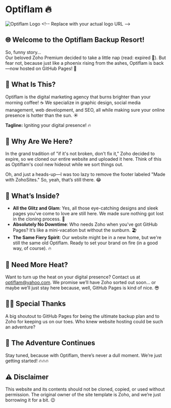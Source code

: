 
# Optiflam 🔥

![Optiflam Logo]([https://path-to-your-logo.png](https://github.com/akshay-k-a-dev/optiflam/blob/main/coconut%20._20240720_210836_0000.png)) <!-- Replace with your actual logo URL -->

## 🌐 Welcome to the Optiflam Backup Resort!

So, funny story...  
Our beloved Zoho Premium decided to take a little nap (read: expired 🥲). But fear not, because just like a phoenix rising from the ashes, Optiflam is back—now hosted on GitHub Pages! 🎉

## 🧐 What Is This?

Optiflam is the digital marketing agency that burns brighter than your morning coffee! ☕ We specialize in graphic design, social media management, web development, and SEO, all while making sure your online presence is hotter than the sun. ☀️

**Tagline:** Igniting your digital presence! 🔥

## 🚀 Why Are We Here?

In the grand tradition of "if it's not broken, don't fix it," Zoho decided to expire, so we cloned our entire website and uploaded it here. Think of this as Optiflam's cool new hideout while we sort things out.

Oh, and just a heads-up—I was too lazy to remove the footer labeled "Made with ZohoSites." So, yeah, that’s still there. 😂

## 👀 What’s Inside?

- **All the Glitz and Glam**: Yes, all those eye-catching designs and sleek pages you've come to love are still here. We made sure nothing got lost in the cloning process. 🧬
- **Absolutely No Downtime**: Who needs Zoho when you've got GitHub Pages? It’s like a mini-vacation but without the sunburn. 🏖️
- **The Same Fiery Spirit**: Our website might be in a new home, but we're still the same old Optiflam. Ready to set your brand on fire (in a good way, of course). 🔥

## 📢 Need More Heat?

Want to turn up the heat on your digital presence? Contact us at [optiflam@yahoo.com](mailto:optiflam@yahoo.com). We promise we’ll have Zoho sorted out soon… or maybe we’ll just stay here because, well, GitHub Pages is kind of nice. 😎

## 🦸‍♂️ Special Thanks

A big shoutout to GitHub Pages for being the ultimate backup plan and to Zoho for keeping us on our toes. Who knew website hosting could be such an adventure?

## 🚁 The Adventure Continues

Stay tuned, because with Optiflam, there’s never a dull moment. We’re just getting started! 🔥🔥🔥

## ⚠️ Disclaimer

This website and its contents should not be cloned, copied, or used without permission. The original owner of the site template is Zoho, and we’re just borrowing it for a bit. 😉

